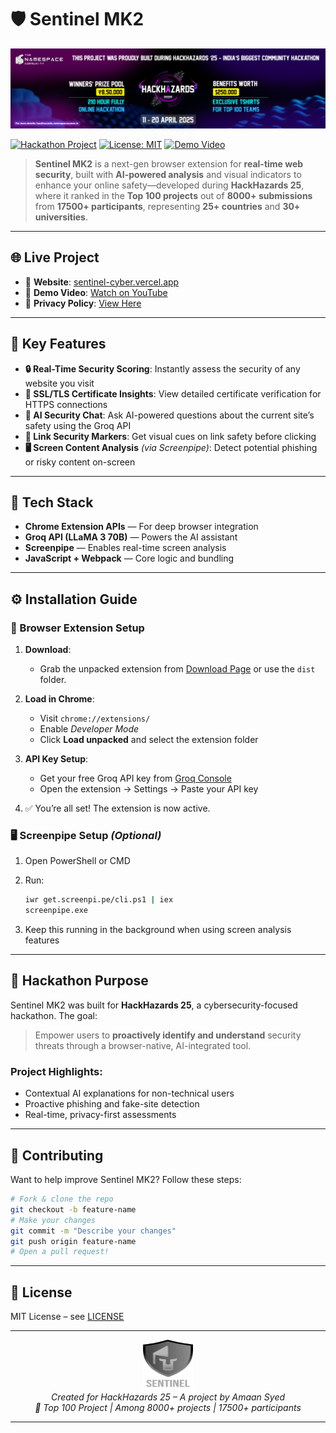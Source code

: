 # 🛡️ Sentinel MK2

![HackHazards Submission Banner](site/images/hackhazards-banner.png)

[![Hackathon Project](https://img.shields.io/badge/Hackathon-HackHazards%2025-blueviolet)](https://sentinel-cyber.vercel.app)
[![License: MIT](https://img.shields.io/badge/License-MIT-blue.svg)](LICENSE)
[![Demo Video](https://img.shields.io/badge/Demo-YouTube-red)](https://youtu.be/U0GpWONDVRU)

> **Sentinel MK2** is a next-gen browser extension for **real-time web security**, built with **AI-powered analysis** and visual indicators to enhance your online safety—developed during **HackHazards 25**, where it ranked in the **Top 100 projects** out of **8000+ submissions** from **17500+ participants**, representing **25+ countries** and **30+ universities**.

---

## 🌐 Live Project

* 🔗 **Website**: [sentinel-cyber.vercel.app](https://sentinel-cyber.vercel.app)
* 🎥 **Demo Video**: [Watch on YouTube](https://youtu.be/U0GpWONDVRU)
* 📄 **Privacy Policy**: [View Here](https://sentinel-cyber.vercel.app/privacy.html)

---

## 🌟 Key Features

* **🔒 Real-Time Security Scoring**: Instantly assess the security of any website you visit
* **🔐 SSL/TLS Certificate Insights**: View detailed certificate verification for HTTPS connections
* **🤖 AI Security Chat**: Ask AI-powered questions about the current site’s safety using the Groq API
* **🧭 Link Security Markers**: Get visual cues on link safety before clicking
* **🖥️ Screen Content Analysis** *(via Screenpipe)*: Detect potential phishing or risky content on-screen

---

## 🧰 Tech Stack

* **Chrome Extension APIs** — For deep browser integration
* **Groq API (LLaMA 3 70B)** — Powers the AI assistant
* **Screenpipe** — Enables real-time screen analysis
* **JavaScript + Webpack** — Core logic and bundling

---

## ⚙️ Installation Guide

### 🔗 Browser Extension Setup

1. **Download**:

   * Grab the unpacked extension from [Download Page](https://sentinel-cyber.vercel.app/download.html) or use the `dist` folder.

2. **Load in Chrome**:

   * Visit `chrome://extensions/`
   * Enable *Developer Mode*
   * Click **Load unpacked** and select the extension folder

3. **API Key Setup**:

   * Get your free Groq API key from [Groq Console](https://console.groq.com)
   * Open the extension → Settings → Paste your API key

4. ✅ You’re all set! The extension is now active.

### 🖥️ Screenpipe Setup *(Optional)*

1. Open PowerShell or CMD
2. Run:

   ```sh
   iwr get.screenpi.pe/cli.ps1 | iex
   screenpipe.exe
   ```
3. Keep this running in the background when using screen analysis features

---

## 🎯 Hackathon Purpose

Sentinel MK2 was built for **HackHazards 25**, a cybersecurity-focused hackathon. The goal:

> Empower users to **proactively identify and understand** security threats through a browser-native, AI-integrated tool.

### Project Highlights:

* Contextual AI explanations for non-technical users
* Proactive phishing and fake-site detection
* Real-time, privacy-first assessments

---

## 🤝 Contributing

Want to help improve Sentinel MK2? Follow these steps:

```bash
# Fork & clone the repo
git checkout -b feature-name
# Make your changes
git commit -m "Describe your changes"
git push origin feature-name
# Open a pull request!
```

---

## 📄 License

MIT License – see [LICENSE](LICENSE)

---

<p align="center">
  <a href="https://sentinel-cyber.vercel.app">
    <img src="site/images/sentinel-logo.png" alt="Sentinel Logo" width="80" height="80">
  </a>
  <br>
  <i>Created for HackHazards 25 – A project by Amaan Syed<br>
  🏅 Top 100 Project | Among 8000+ projects | 17500+ participants</i>
</p>

---
